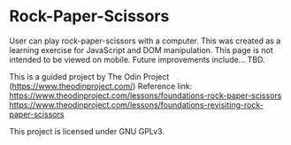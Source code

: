 # Rock-Paper-Scissors
User can play rock-paper-scissors with a computer. This was created as a learning exercise for JavaScript and DOM manipulation. This page is not intended to be viewed on mobile. Future improvements include... TBD.

This is a guided project by The Odin Project (https://www.theodinproject.com/)
Reference link: 
https://www.theodinproject.com/lessons/foundations-rock-paper-scissors
https://www.theodinproject.com/lessons/foundations-revisiting-rock-paper-scissors

This project is licensed under GNU GPLv3.

